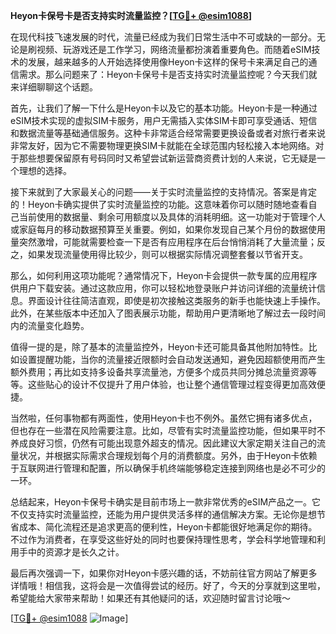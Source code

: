 **Heyon卡保号卡是否支持实时流量监控？[[TG💪+ @esim1088](https://t.me/s/esim1088)]**

在现代科技飞速发展的时代，流量已经成为我们日常生活中不可或缺的一部分。无论是刷视频、玩游戏还是工作学习，网络流量都扮演着重要角色。而随着eSIM技术的发展，越来越多的人开始选择使用像Heyon卡这样的保号卡来满足自己的通信需求。那么问题来了：Heyon卡保号卡是否支持实时流量监控呢？今天我们就来详细聊聊这个话题。

首先，让我们了解一下什么是Heyon卡以及它的基本功能。Heyon卡是一种通过eSIM技术实现的虚拟SIM卡服务，用户无需插入实体SIM卡即可享受通话、短信和数据流量等基础通信服务。这种卡非常适合经常需要更换设备或者对旅行者来说非常友好，因为它不需要物理更换SIM卡就能在全球范围内轻松接入本地网络。对于那些想要保留原有号码同时又希望尝试新运营商资费计划的人来说，它无疑是一个理想的选择。

接下来就到了大家最关心的问题——关于实时流量监控的支持情况。答案是肯定的！Heyon卡确实提供了实时流量监控的功能。这意味着你可以随时随地查看自己当前使用的数据量、剩余可用额度以及具体的消耗明细。这一功能对于管理个人或家庭每月的移动数据预算至关重要。例如，如果你发现自己某个月份的数据使用量突然激增，可能就需要检查一下是否有应用程序在后台悄悄消耗了大量流量；反之，如果发现流量使用得比较少，则可以根据实际情况调整套餐以节省开支。

那么，如何利用这项功能呢？通常情况下，Heyon卡会提供一款专属的应用程序供用户下载安装。通过这款应用，你可以轻松地登录账户并访问详细的流量统计信息。界面设计往往简洁直观，即使是初次接触这类服务的新手也能快速上手操作。此外，在某些版本中还加入了图表展示功能，帮助用户更清晰地了解过去一段时间内的流量变化趋势。

值得一提的是，除了基本的流量监控外，Heyon卡还可能具备其他附加特性。比如设置提醒功能，当你的流量接近限额时会自动发送通知，避免因超额使用而产生额外费用；再比如支持多设备共享流量池，方便多个成员共同分摊总流量资源等等。这些贴心的设计不仅提升了用户体验，也让整个通信管理过程变得更加高效便捷。

当然啦，任何事物都有两面性，使用Heyon卡也不例外。虽然它拥有诸多优点，但也存在一些潜在风险需要注意。比如，尽管有实时流量监控功能，但如果平时不养成良好习惯，仍然有可能出现意外超支的情况。因此建议大家定期关注自己的流量状况，并根据实际需求合理规划每个月的消费额度。另外，由于Heyon卡依赖于互联网进行管理和配置，所以确保手机终端能够稳定连接到网络也是必不可少的一环。

总结起来，Heyon卡保号卡确实是目前市场上一款非常优秀的eSIM产品之一。它不仅支持实时流量监控，还能为用户提供灵活多样的通信解决方案。无论你是想节省成本、简化流程还是追求更高的便利性，Heyon卡都能很好地满足你的期待。不过作为消费者，在享受这些好处的同时也要保持理性思考，学会科学地管理和利用手中的资源才是长久之计。

最后再次强调一下，如果你对Heyon卡感兴趣的话，不妨前往官方网站了解更多详情哦！相信我，这将会是一次值得尝试的经历。好了，今天的分享就到这里啦，希望能给大家带来帮助！如果还有其他疑问的话，欢迎随时留言讨论哦～ 

[[TG💪+ @esim1088](https://t.me/s/esim1088) ![Image](https://i.postimg.cc/4NQfJmqS/Snipaste-2025-05-13-00-14-12.png)]